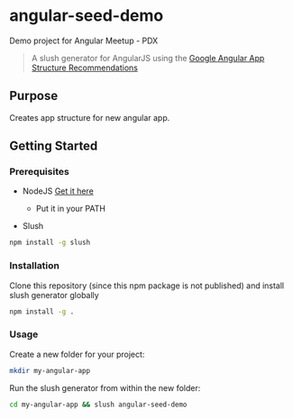 # angular-seed-demo

Demo project for Angular Meetup - PDX

> A slush generator for AngularJS using the [Google Angular App Structure Recommendations](https://docs.google.com/document/d/1XXMvReO8-Awi1EZXAXS4PzDzdNvV6pGcuaF4Q9821Es/pub)

## Purpose

Creates app structure for new angular app.

## Getting Started

### Prerequisites

* NodeJS [Get it here](http://nodejs.org/)
  * Put it in your PATH

* Slush
```bash
npm install -g slush
```

### Installation

Clone this repository (since this npm package is not published) and install slush generator globally

```bash
npm install -g .
```

### Usage

Create a new folder for your project:
```bash
mkdir my-angular-app
```

Run the slush generator from within the new folder:
```bash
cd my-angular-app && slush angular-seed-demo
```